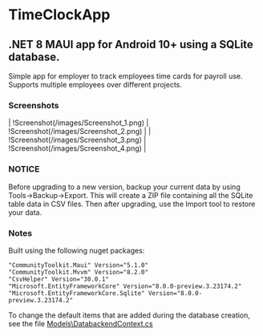 # TimeClockApp
 
## .NET 8 MAUI app for Android 10+ using a SQLite database.

Simple app for employer to track employees time cards for payroll use. Supports multiple employees over different projects.

### Screenshots

| !Screenshot(/images/Screenshot_1.png) | !Screenshot(/images/Screenshot_2.png) |
| !Screenshot(/images/Screenshot_3.png) | !Screenshot(/images/Screenshot_4.png) |

### NOTICE

Before upgrading to a new version, backup your current data by using Tools->Backup->Export. This will create a ZIP file containing all the SQLite table data in CSV files.
Then after upgrading, use the Import tool to restore your data.

### Notes

Built using the following nuget packages:
```
"CommunityToolkit.Maui" Version="5.1.0"
"CommunityToolkit.Mvvm" Version="8.2.0"
"CsvHelper" Version="30.0.1"
"Microsoft.EntityFrameworkCore" Version="8.0.0-preview.3.23174.2"
"Microsoft.EntityFrameworkCore.Sqlite" Version="8.0.0-preview.3.23174.2"
```

To change the default items that are added during the database creation,
see the file [Models\DatabackendContext.cs](/TimeClockApp/Models/DatabackendContext.cs)



